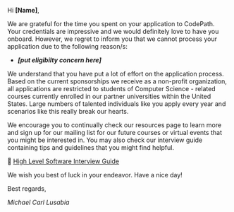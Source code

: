 Hi **[Name]**,

We are grateful for the time you spent on your application to CodePath. Your credentials are impressive and we would definitely love to have you onboard. However, we regret to inform you that we cannot process your application due to the following reason/s:

- ***[put eligibilty concern here]*** 

We understand that you have put a lot of effort on the application process. Based on the current sponsorships we receive as a non-profit organization, all applications are restricted to students of Computer Science - related courses currently enrolled in our partner universities within the United States. Large numbers of talented individuals like you apply every year and scenarios like this really break our hearts.

We encourage you to continually check our resources page to learn more and sign up for our mailing list for our future courses or virtual events that you might be interested in. You may also check our interview guide containing tips and guidelines that you might find helpful.


:pushpin: [High Level Software Interview Guide](https://hackmd.io/@nesquena/HJN9k17sm?type=view)



We wish you best of luck in your endeavor. Have a nice day!

Best regards,

*Michael Carl Lusabia*
